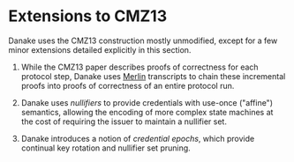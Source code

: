 # Extensions to CMZ13

Danake uses the CMZ13 construction mostly unmodified, except for a few
minor extensions detailed explicitly in this section.

1. While the CMZ13 paper describes proofs of correctness for each
protocol step, Danake uses [Merlin] transcripts to chain these
incremental proofs into proofs of correctness of an entire protocol run.

2. Danake uses _nullifiers_ to provide credentials with use-once
("affine") semantics, allowing the encoding of more complex state
machines at the cost of requiring the issuer to maintain a
nullifier set.

3. Danake introduces a notion of _credential epochs_, which provide
continual key rotation and nullifier set pruning.

[Merlin]: https://merlin.cool
